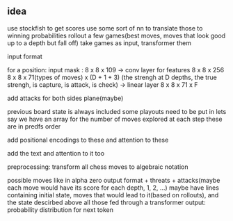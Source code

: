 ## idea

use stockfish to get scores
use some sort of nn to translate those to winning probabilities
rollout a few games(best moves, moves that look good up to a depth but fall off)
take games as input, transformer them


input format

for a position:
input mask : 8 x 8 x 109 -> conv layer for features 8 x 8 x 256
8 x 8 x  71(types of moves) x (D + 1 + 3) (the strengh at D depths, the true strengh, is capture, is attack, is check) -> linear layer 8 x 8 x 71 x F 


add attacks for both sides plane(maybe)

previous board state is always included
some playouts need to be put in 
lets say we have an array for the number of moves explored at each step
these are in predfs order

add positional encodings to these 
and attention to these 

add the text and attention to it too 

preprocessing: transform all chess moves to algebraic notation

possible moves like in alpha zero output format + threats + attacks(maybe each move would have its score for each depth, 1, 2, ...)
maybe have lines containing initial state, moves that would lead to it(based on rollouts), and the state descirbed above
all those fed through a transformer
output:
probability distribution for next token


